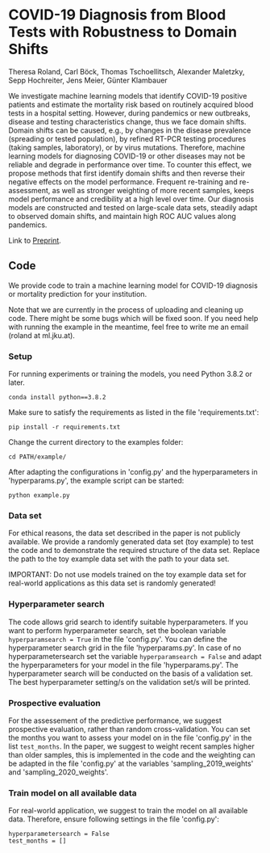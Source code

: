 # COVID-19 Diagnosis from Blood Tests with Robustness to Domain Shifts
Theresa Roland, Carl Böck, Thomas Tschoellitsch, Alexander Maletzky, Sepp Hochreiter, Jens Meier, Günter Klambauer

We investigate machine learning models that identify COVID-19   positive   patients   and   estimate   the   mortality   risk based  on  routinely  acquired  blood  tests  in  a  hospital  setting. However, during pandemics or new outbreaks, disease and testing characteristics   change,   thus   we   face   domain   shifts.   Domain shifts  can  be  caused,  e.g.,  by  changes  in  the  disease  prevalence (spreading  or  tested  population),  by  refined  RT-PCR  testing procedures  (taking  samples,  laboratory),  or  by  virus  mutations. Therefore, machine learning models for diagnosing COVID-19 or other  diseases  may  not  be  reliable  and  degrade  in  performance over  time.  To  counter  this  effect,  we  propose  methods  that  first identify domain shifts and then reverse their negative effects on the model performance. Frequent re-training and re-assessment, as  well  as  stronger  weighting  of  more  recent  samples,  keeps model  performance  and  credibility  at  a  high  level  over  time. Our  diagnosis  models  are  constructed  and  tested  on  large-scale data sets, steadily adapt to observed domain shifts, and maintain high  ROC  AUC  values  along  pandemics.

Link to [Preprint](https://www.medrxiv.org/content/10.1101/2021.04.06.21254997v1.full-text).

## Code
We provide code to train a machine learning model for COVID-19 diagnosis or mortality prediction for your institution.

Note that we are currently in the process of uploading and cleaning up code. There might be some bugs which will be fixed soon. If you need help with running the example in the meantime, feel free to write me an email (roland at ml.jku.at).

### Setup
For running experiments or training the models, you need Python 3.8.2 or later.
```
conda install python==3.8.2
```
Make sure to satisfy the requirements as listed in the file 'requirements.txt':
```
pip install -r requirements.txt
```
Change the current directory to the examples folder:
```
cd PATH/example/
```
After adapting the configurations in 'config.py' and the hyperparameters in 'hyperparams.py', the example script can be started:
```
python example.py
```

### Data set
For ethical reasons, the data set described in the paper is not publicly available. We provide a randomly generated data set (toy example) to test the code and to 
demonstrate the required structure of the data set. Replace the path to the toy example data set with the path to your data set.

IMPORTANT: Do not use models trained on the toy example data set for real-world applications as this data set is randomly generated!

### Hyperparameter search
The code allows grid search to identify suitable hyperparameters. If you want to perform hyperparameter search, set the boolean variable 
```hyperparamsearch = True```
in the file 'config.py'. You can define the hyperparameter search grid in the file 'hyperparams.py'. In case of no hyperparametersearch set the variable ```hyperparamsearch = False``` and adapt the hyperparameters for your model in the file 'hyperparams.py'.
The hyperparameter search will be conducted on the basis of a validation set. The best hyperparameter setting/s on the validation set/s will be printed.

### Prospective evaluation
For the assessement of the predictive performance, we suggest prospective evaluation, rather than random cross-validation. You can set the months you want to assess your model on in the file 'config.py' in the list ```test_months```. In the paper, we suggest to weight recent samples higher than older samples, this is implemented in the code and the weighting can be adapted in the file 'config.py' at the variables 'sampling_2019_weights' and 'sampling_2020_weights'.

### Train model on all available data
For real-world application, we suggest to train the model on all available data. Therefore, ensure following settings in the file 'config.py':
```
hyperparametersearch = False
test_months = []
```
